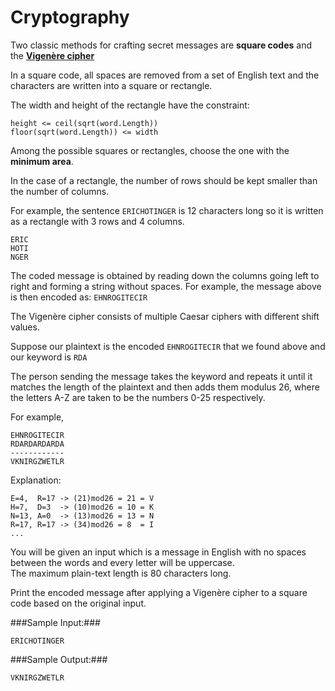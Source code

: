 Cryptography
============
Two classic methods for crafting secret messages are **square codes** and the [**Vigenère cipher**](http://en.wikipedia.org/wiki/Vigen%C3%A8re_cipher)

In a square code, all spaces are removed from a set of English text and the characters 
are written into a square or rectangle.

The width and height of the rectangle have the constraint:

```
height <= ceil(sqrt(word.Length))
floor(sqrt(word.Length)) <= width
```

Among the possible squares or rectangles, choose the one with the **minimum area**.

In the case of a rectangle, the number of rows should be kept smaller than the number of columns.

For example, the sentence `ERICHOTINGER` is 12 characters long so it is written as a rectangle with 3 rows and 4 columns.

```
ERIC
HOTI
NGER
```

The coded message is obtained by reading down the columns going left to right and forming a string without spaces. 
For example, the message above is then encoded as: `EHNROGITECIR`

The Vigenère cipher consists of multiple Caesar ciphers with different shift values.

Suppose our plaintext is the encoded `EHNROGITECIR` that we found above and our keyword is `RDA`

The person sending the message takes the keyword and repeats it until it matches the length of the plaintext 
and then adds them modulus 26, where the letters A-Z are taken to be the numbers 0-25 respectively.

For example,

```
EHNROGITECIR
RDARDARDARDA
------------
VKNIRGZWETLR
```

Explanation:

```
E=4,  R=17 -> (21)mod26 = 21 = V
H=7,  D=3  -> (10)mod26 = 10 = K
N=13, A=0  -> (13)mod26 = 13 = N
R=17, R=17 -> (34)mod26 = 8  = I
...
```


You will be given an input which is a message in English with no spaces between the words and every letter will be uppercase.  
The maximum plain-text length is 80 characters long.

Print the encoded message after applying a Vigenère cipher to a square code based on the original input.

###Sample Input:###

```
ERICHOTINGER
```

###Sample Output:###

```
VKNIRGZWETLR
```
